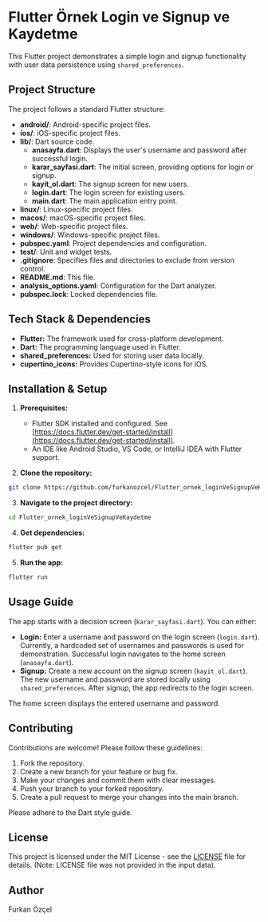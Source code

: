 # Flutter Örnek Login ve Signup ve Kaydetme

This Flutter project demonstrates a simple login and signup functionality with user data persistence using `shared_preferences`.

## Project Structure

The project follows a standard Flutter structure:

- **android/**: Android-specific project files.
- **ios/**: iOS-specific project files.
- **lib/**: Dart source code.
    - **anasayfa.dart**: Displays the user's username and password after successful login.
    - **karar_sayfasi.dart**: The initial screen, providing options for login or signup.
    - **kayit_ol.dart**: The signup screen for new users.
    - **login.dart**: The login screen for existing users.
    - **main.dart**: The main application entry point.
- **linux/**: Linux-specific project files.
- **macos/**: macOS-specific project files.
- **web/**: Web-specific project files.
- **windows/**: Windows-specific project files.
- **pubspec.yaml**: Project dependencies and configuration.
- **test/**: Unit and widget tests.
- **.gitignore**: Specifies files and directories to exclude from version control.
- **README.md**: This file.
- **analysis_options.yaml**: Configuration for the Dart analyzer.
- **pubspec.lock**: Locked dependencies file.

## Tech Stack & Dependencies

- **Flutter:** The framework used for cross-platform development.
- **Dart:** The programming language used in Flutter.
- **shared_preferences:** Used for storing user data locally.
- **cupertino_icons:** Provides Cupertino-style icons for iOS.


## Installation & Setup

1. **Prerequisites:**
   - Flutter SDK installed and configured. See [https://docs.flutter.dev/get-started/install](https://docs.flutter.dev/get-started/install).
   - An IDE like Android Studio, VS Code, or IntelliJ IDEA with Flutter support.

2. **Clone the repository:**

```bash
git clone https://github.com/furkanozcel/Flutter_ornek_loginVeSignupVeKaydetme.git
```

3. **Navigate to the project directory:**

```bash
cd Flutter_ornek_loginVeSignupVeKaydetme
```

4. **Get dependencies:**

```bash
flutter pub get
```

5. **Run the app:**

```bash
flutter run
```

## Usage Guide

The app starts with a decision screen (`karar_sayfasi.dart`). You can either:

- **Login:** Enter a username and password on the login screen (`login.dart`). Currently, a hardcoded set of usernames and passwords is used for demonstration. Successful login navigates to the home screen (`anasayfa.dart`).
- **Signup:** Create a new account on the signup screen (`kayit_ol.dart`). The new username and password are stored locally using `shared_preferences`. After signup, the app redirects to the login screen.

The home screen displays the entered username and password.

## Contributing

Contributions are welcome! Please follow these guidelines:

1. Fork the repository.
2. Create a new branch for your feature or bug fix.
3. Make your changes and commit them with clear messages.
4. Push your branch to your forked repository.
5. Create a pull request to merge your changes into the main branch.

Please adhere to the Dart style guide.

## License

This project is licensed under the MIT License - see the [LICENSE](LICENSE) file for details.  (Note:  LICENSE file was not provided in the input data).

## Author

Furkan Özçel
